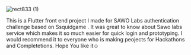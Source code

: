 
![rect833 (1)](https://user-images.githubusercontent.com/83244005/144633257-f8b2d561-a71b-4dfd-9621-e711b87ebff2.png)



This is a Flutter front end project I made for SAWO Labs authentication challenge based on Ssquidgame . It was great to know about Sawo labs service which makes it so much easier for quick login and prototyping. I would recommend it to everyone who is making peojects for Hackathons and Completetions. Hope You like it☺️

